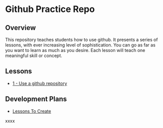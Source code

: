 # Github Practice Repo

## Overview

This repository teaches students how to use github. 
It presents a series of lessons, with ever increasing level of sophistication.
You can go as far as you want to learn as much as you desire.
Each lesson will teach one meaningful skill or concept.

## Lessons
* [1 - Use a github repository](Lesson-01.md)


## Development Plans
* [Lessons To Create](Lessons.md)

xxxx